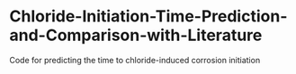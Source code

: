 # Chloride-Initiation-Time-Prediction-and-Comparison-with-Literature
Code for predicting the time to chloride-induced corrosion initiation 
